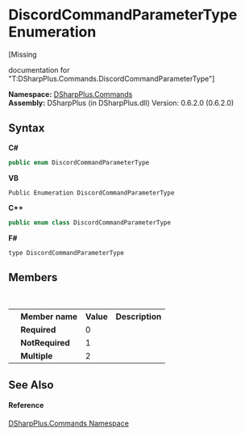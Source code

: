 # DiscordCommandParameterType Enumeration
 

\[Missing <summary> documentation for "T:DSharpPlus.Commands.DiscordCommandParameterType"\]

**Namespace:**&nbsp;<a href="fc38a4a5-4979-fd82-c5c3-f5d7b478e6e0">DSharpPlus.Commands</a><br />**Assembly:**&nbsp;DSharpPlus (in DSharpPlus.dll) Version: 0.6.2.0 (0.6.2.0)

## Syntax

**C#**<br />
``` C#
public enum DiscordCommandParameterType
```

**VB**<br />
``` VB
Public Enumeration DiscordCommandParameterType
```

**C++**<br />
``` C++
public enum class DiscordCommandParameterType
```

**F#**<br />
``` F#
type DiscordCommandParameterType
```


## Members
&nbsp;<table><tr><th></th><th>Member name</th><th>Value</th><th>Description</th></tr><tr><td /><td target="F:DSharpPlus.Commands.DiscordCommandParameterType.Required">**Required**</td><td>0</td><td /></tr><tr><td /><td target="F:DSharpPlus.Commands.DiscordCommandParameterType.NotRequired">**NotRequired**</td><td>1</td><td /></tr><tr><td /><td target="F:DSharpPlus.Commands.DiscordCommandParameterType.Multiple">**Multiple**</td><td>2</td><td /></tr></table>

## See Also


#### Reference
<a href="fc38a4a5-4979-fd82-c5c3-f5d7b478e6e0">DSharpPlus.Commands Namespace</a><br />